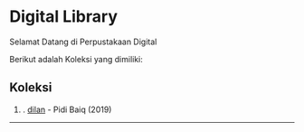 # Digital Library

Selamat Datang di Perpustakaan Digital

Berikut adalah Koleksi yang dimiliki:
## Koleksi

1. . [dilan](ebook/pidi-baiq-dilan-1.pdf) - Pidi Baiq (2019)

---
